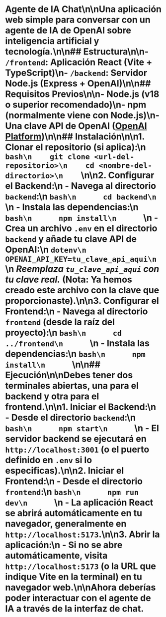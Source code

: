 # Agente de IA Chat\n\nUna aplicación web simple para conversar con un agente de IA de OpenAI sobre inteligencia artificial y tecnología.\n\n## Estructura\n\n- `/frontend`: Aplicación React (Vite + TypeScript)\n- `/backend`: Servidor Node.js (Express + OpenAI)\n\n## Requisitos Previos\n\n- Node.js (v18 o superior recomendado)\n- npm (normalmente viene con Node.js)\n- Una clave API de OpenAI ([OpenAI Platform](https://platform.openai.com/api-keys))\n\n## Instalación\n\n1.  **Clonar el repositorio (si aplica):**\n    ```bash\n    git clone <url-del-repositorio>\n    cd <nombre-del-directorio>\n    ```\n\n2.  **Configurar el Backend:**\n    - Navega al directorio `backend`:\n      ```bash\n      cd backend\n      ```\n    - Instala las dependencias:\n      ```bash\n      npm install\n      ```\n    - Crea un archivo `.env` en el directorio `backend` y añade tu clave API de OpenAI:\n      ```dotenv\n      OPENAI_API_KEY=tu_clave_api_aqui\n      ```\n      *Reemplaza `tu_clave_api_aqui` con tu clave real.* (Nota: Ya hemos creado este archivo con la clave que proporcionaste).\n\n3.  **Configurar el Frontend:**\n    - Navega al directorio `frontend` (desde la raíz del proyecto):\n      ```bash\n      cd ../frontend\n      ```\n    - Instala las dependencias:\n      ```bash\n      npm install\n      ```\n\n## Ejecución\n\nDebes tener dos terminales abiertas, una para el backend y otra para el frontend.\n\n1.  **Iniciar el Backend:**\n    - Desde el directorio `backend`:\n      ```bash\n      npm start\n      ```\n    - El servidor backend se ejecutará en `http://localhost:3001` (o el puerto definido en `.env` si lo especificas).\n\n2.  **Iniciar el Frontend:**\n    - Desde el directorio `frontend`:\n      ```bash\n      npm run dev\n      ```\n    - La aplicación React se abrirá automáticamente en tu navegador, generalmente en `http://localhost:5173`.\n\n3.  **Abrir la aplicación:**\n    - Si no se abre automáticamente, visita `http://localhost:5173` (o la URL que indique Vite en la terminal) en tu navegador web.\n\nAhora deberías poder interactuar con el agente de IA a través de la interfaz de chat.